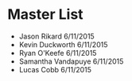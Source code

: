 # Master List
+ Jason Rikard 6/11/2015
+ Kevin Duckworth 6/11/2015 
+ Ryan O'Keefe 6/11/2015
+ Samantha Vandapuye 6/11/2015
+ Lucas Cobb 6/11/2015